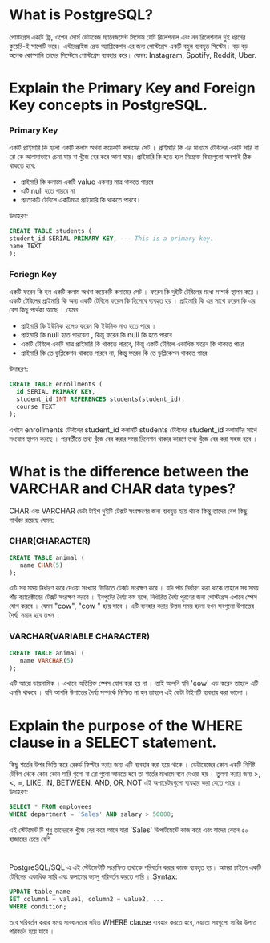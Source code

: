# What is PostgreSQL?

পোস্টগ্রেস একটি ফ্রি, ওপেন সোর্স ডেটাবেজ ম্যানেজমেন্ট সিস্টেম যেটি রিলেশনাল এবং নন রিলেশনাল দুই ধরনের কুয়েরি-ই সাপোর্ট করে। এন্টারপ্রাইজ গ্রেড অ্যাপ্লিকেশন এর জন্য পোস্টগ্রেস একটি বহুল ব্যবহৃত সিস্টেম। বড় বড় অনেক কোম্পানি তাদের সিস্টেমে পোস্টগ্রেস ব্যবহার করে। যেমন: Instagram, Spotify, Reddit, Uber.

# Explain the Primary Key and Foreign Key concepts in PostgreSQL.

### Primary Key

একটি প্রাইমারি কি হলো একটি কলাম অথবা কয়েকটি কলামের সেট । প্রাইমারি কি এর মাধ্যমে টেবিলের একটি সারি বা রো কে আলাদাভাবে চেনা যায় বা খুঁজে বের করে আনা যায়। প্রাইমারি কি হতে হলে নিম্নোক্ত বিষয়গুলো অবশ্যই ঠিক থাকতে হবে:

- প্রাইমারি কি কলামে একটি value একবার মাত্র থাকতে পারবে
- এটি null হতে পারবে না
- প্রত্যেকটি টেবিলে একটিমাত্র প্রাইমারি কি থাকতে পারবে।

উদাহরণ:

```sql
CREATE TABLE students (
student_id SERIAL PRIMARY KEY, --- This is a primary key.
name TEXT
);
```

### Foriegn Key

একটি ফরেন কি হল একটি কলাম অথবা কয়েকটি কলামের সেট । ফরেন কি দুইটি টেবিলের মধ্যে সম্পর্ক স্থাপন করে । একটি টেবিলের প্রাইমারি কি অন্য একটি টেবিলে ফরেন কি হিসেবে ব্যবহৃত হয় । প্রাইমারি কি এর সাথে ফরেন কি এর বেশ কিছু পার্থক্য আছে । যেমন:

- প্রাইমারি কি ইউনিক হলেও ফরেন কি ইউনিক নাও হতে পারে ।
- প্রাইমারি কি null হতে পারবেনা , কিন্তু ফরেন কি null কি হতে পারবে
- একটি টেবিলে একটি মাত্র প্রাইমারি কি থাকতে পারবে, কিন্তু একটি টেবিলে একাধিক ফরেন কি থাকতে পারে
- প্রাইমারি কি তে ডুপ্লিকেশন থাকতে পারবে না, কিন্তু ফরেন কি তে ডুপ্লিকেশন থাকতে পারে

উদাহরণ:

```sql
CREATE TABLE enrollments (
  id SERIAL PRIMARY KEY,
  student_id INT REFERENCES students(student_id),
  course TEXT
);
```

এখানে enrollments টেবিলের student_id কলামটি students টেবিলের student_id কলামটির সাথে সংযোগ স্থাপন করছে । পরবর্তীতে তথ্য খুঁজে বের করার সময় রিলেশন থাকার কারণে তথ্য খুঁজে বের করা সহজ হবে ।

# What is the difference between the VARCHAR and CHAR data types?

CHAR এবং VARCHAR ডেটা টাইপ দুইটি টেক্সট সংরক্ষণের জন্য ব্যবহৃত হয়ে থাকে কিন্তু তাদের বেশ কিছু পার্থক্য রয়েছে যেমন:

### CHAR(CHARACTER)

```sql
CREATE TABLE animal (
   name CHAR(5)
);
```

এটি সব সময় নির্ধারণ করে দেওয়া সংখ্যার ভিত্তিতে টেক্সট সংরক্ষণ করে । যদি পাঁচ নির্ধারণ করা থাকে তাহলে সব সময় পাঁচ ক্যারেক্টারের টেক্সট সংরক্ষণ করবে । ইনপুটের দৈর্ঘ্য কম হলে, নির্ধারিত দৈর্ঘ্য পূরণের জন্য পোস্টগ্রেস এখানে স্পেস যোগ করবে । যেমন "cow", "cow " হয়ে যাবে ।
এটি ব্যবহার করার উত্তম সময় হলো যখন সবগুলো উপাত্তের দৈর্ঘ্য সমান হবে তখন ।

### VARCHAR(VARIABLE CHARACTER)

```sql
CREATE TABLE animal (
   name VARCHAR(5)
);
```

এটি আরো ডায়নামিক । এখানে অতিরিক্ত স্পেস যোগ করা হয় না । তাই আপনি যদি 'cow' এড করেন তাহলে এটি এমনি থাকবে । যদি আপনি উপাত্তের দৈর্ঘ্য সম্পর্কে নিশ্চিত না হন তাহলে এই ডেটা টাইপটি ব্যবহার করা ভালো ।

# Explain the purpose of the WHERE clause in a SELECT statement.

কিছু শর্তের উপর ভিত্তি করে রেকর্ড ফিল্টার করার জন্য এটি ব্যবহার করা হয়ে থাকে । ডেটাবেজের কোন একটি নির্দিষ্ট টেবিল থেকে কোন কোন সারি গুলো বা রো গুলো আনতে হবে তা শর্তের মাধ্যমে বলে দেওয়া হয় । তুলনা করার জন্য >, <, =, LIKE, IN, BETWEEN, AND, OR, NOT এই অপারেটরগুলো ব্যবহার করা যেতে পারে ।
উদাহরণ:

```sql
SELECT * FROM employees
WHERE department = 'Sales' AND salary > 50000;
```

এই স্টেটমেন্ট টি শুধু তাদেরকে খুঁজে বের করে আনে যারা 'Sales' ডিপার্টমেন্টে কাজ করে এবং যাদের বেতন ৫০ হাজারের চেয়ে বেশি

#

PostgreSQL/SQL এ এই স্টেটমেন্টটি সংরক্ষিত তথ্যকে পরিবর্তন করার কাজে ব্যবহৃত হয়। আমরা চাইলে একটি টেবিলের একাধিক সারি এবং কলামের ভ্যালু পরিবর্তন করতে পারি ।
Syntax:

```sql
UPDATE table_name
SET column1 = value1, column2 = value2, ...
WHERE condition;
```

তবে পরিবর্তন করার সময় সাবধানতার সহিত WHERE clause ব্যবহার করতে হবে, নয়তো সবগুলো সারির উপাত্ত পরিবর্তন হয়ে যাবে ।
